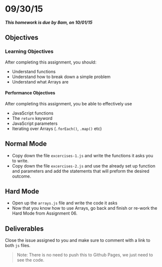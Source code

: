 # 09/30/15

___This homework is due by 8am, on 10/01/15___

## Objectives

### Learning Objectives

After completing this assignment, you should:

* Understand functions
* Understand how to break down a simple problem
* Understand what Arrays are

#### Performance Objectives

After completing this assignment, you be able to effectively use

* JavaScript functions
* The `return` keyword
* JavaScript parameters
* Iterating over Arrays (`.forEach()`, `.map()` etc)

## Normal Mode

* Copy down the file `excercises-1.js` and write the functions it asks you to write.
* Copy down the file `excercises-2.js` and use the already set up function and parameters and add the statements that will preform the desired outcome.


## Hard Mode

* Open up the `arrays.js` file and write the code it asks
* Now that you know how to use Arrays, go back and finish or re-work the Hard Mode from Assignment 06.

## Deliverables

Close the issue assigned to you and make sure to comment with a link to both `js` files.

> Note: There is no need to push this to Github Pages, we just need to see the code.
